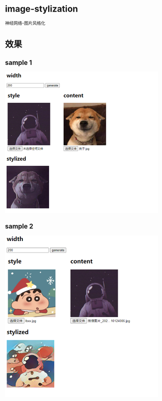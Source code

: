 # image-stylization
神经网络-图片风格化

# 效果

## sample 1
![图片](doc/sample1.png)

## sample 2
![图片](doc/sample2.png)